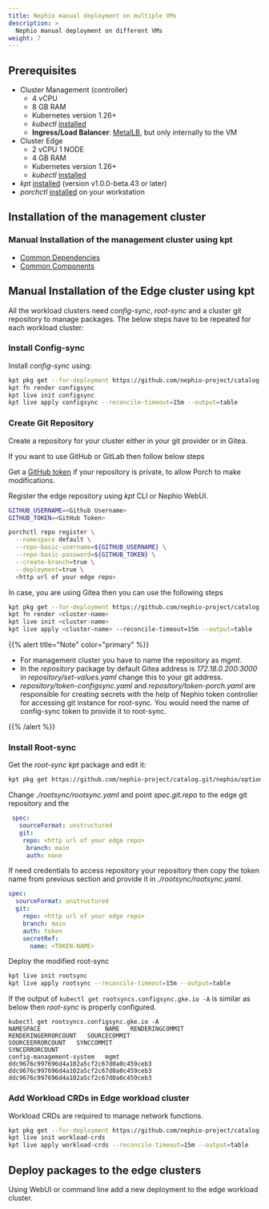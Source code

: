 ```yaml
---
title: Nephio manual deployment on multiple VMs
description: >
  Nephio manual deployment on different VMs
weight: 7
---
```


## Prerequisites

* Cluster Management (controller)
  * 4 vCPU
  * 8 GB RAM
  * Kubernetes version 1.26+
  * *kubectl* [installed ](https://kubernetes.io/docs/tasks/tools/install-kubectl-linux/)
  * **Ingress/Load Balancer**: [MetalLB](https://metallb.universe.tf/), but only internally to the VM
* Cluster Edge
  * 2 vCPU 1 NODE
  * 4 GB RAM
  * Kubernetes version 1.26+
  * *kubectl* [installed ](https://kubernetes.io/docs/tasks/tools/install-kubectl-linux/)
* *kpt* [installed](https://kpt.dev/installation/kpt-cli) (version v1.0.0-beta.43 or later)
* *porchctl* [installed](/content/en/docs/porch/user-guides/porchctl-cli-guide.md) on your workstation

## Installation of the management cluster

### Manual Installation of the management cluster using kpt

- [Common Dependencies](/content/en/docs/guides/install-guides/common-dependencies.md)
- [Common Components](/content/en/docs/guides/install-guides/common-components.md)

## Manual Installation of the Edge cluster using kpt

All the workload clusters need *config-sync*, *root-sync* 
and a cluster git repository to manage packages. 
The below steps have to be repeated for each workload cluster:

### Install Config-sync

Install *config-sync* using:

```bash
kpt pkg get --for-deployment https://github.com/nephio-project/catalog.git/nephio/core/configsync@origin/v3.0.0
kpt fn render configsync
kpt live init configsync
kpt live apply configsync --reconcile-timeout=15m --output=table
```

### Create Git Repository

Create a repository for your cluster either in your git provider or in Gitea. 

If you want to use GitHub or GitLab then follow below steps

Get a [GitHub token](https://docs.github.com/en/authentication/keeping-your-account-and-data-secure/managing-your-personal-access-tokens#fine-grained-personal-access-tokens) if your repository is private,
to allow Porch to make modifications.

Register the edge repository using *kpt* CLI or Nephio WebUI.

```bash
GITHUB_USERNAME=<Github Username>
GITHUB_TOKEN=<GitHub Token>

porchctl repo register \
  --namespace default \
  --repo-basic-username=${GITHUB_USERNAME} \
  --repo-basic-password=${GITHUB_TOKEN} \
  --create-branch=true \
  --deployment=true \
  <http url of your edge repo>
```


In case, you are using Gitea then you can use the following steps

```bash
kpt pkg get --for-deployment https://github.com/nephio-project/catalog.git/distros/sandbox/repository@origin/v3.0.0 <cluster-name>
kpt fn render <cluster-name>
kpt live init <cluster-name>
kpt live apply <cluster-name> --reconcile-timeout=15m --output=table
```

{{% alert title="Note" color="primary" %}} 

* For management cluster you have to name the repository as *mgmt*.
* In the *repository* package by default Gitea address is *172.18.0.200:3000* in *repository/set-values.yaml* 
  change this to your git address.
* *repository/token-configsync.yaml* and *repository/token-porch.yaml* are responsible for creating secrets with the
  help of Nephio token controller for accessing git instance for root-sync. You would need the name of config-sync token
  to provide it to root-sync.

{{% /alert %}}

### Install Root-sync

Get the *root-sync* *kpt* package and edit it:

```bash
kpt pkg get https://github.com/nephio-project/catalog.git/nephio/optional/rootsync@origin/v3.0.0
```

Change *./rootsync/rootsync.yaml* and point *spec.git.repo* to the edge git repository and the  

```yaml
 spec:
   sourceFormat: unstructured
   git:
    repo: <http url of your edge repo>
     branch: main
     auth: none
```

If need credentials to access repository your repository then 
copy the token name from previous section and provide it in 
*./rootsync/rootsync.yaml*.

```yaml
spec:
  sourceFormat: unstructured
  git:
    repo: <http url of your edge repo>
    branch: main
    auth: token
    secretRef:
      name: <TOKEN-NAME>
```

Deploy the modified root-sync

```bash
kpt live init rootsync
kpt live apply rootsync --reconcile-timeout=15m --output=table
```


If the output of `kubectl get rootsyncs.configsync.gke.io -A` 
is similar as below then *root-sync* is properly configured. 

```console
kubectl get rootsyncs.configsync.gke.io -A
NAMESPACE                  NAME   RENDERINGCOMMIT                            RENDERINGERRORCOUNT   SOURCECOMMIT                               SOURCEERRORCOUNT   SYNCCOMMIT                                 SYNCERRORCOUNT
config-management-system   mgmt   ddc9676c997696d4a102a5cf2c67d0a0c459ceb3                         ddc9676c997696d4a102a5cf2c67d0a0c459ceb3                      ddc9676c997696d4a102a5cf2c67d0a0c459ceb3   
```

### Add Workload CRDs in Edge workload cluster

Workload CRDs are required to manage network functions. 

```bash
kpt pkg get --for-deployment https://github.com/nephio-project/catalog.git/nephio/core/workload-crds@origin/v3.0.0
kpt live init workload-crds
kpt live apply workload-crds --reconcile-timeout=15m --output=table
```

## Deploy packages to the edge clusters

Using WebUI or command line add a new deployment to the edge workload cluster. 
